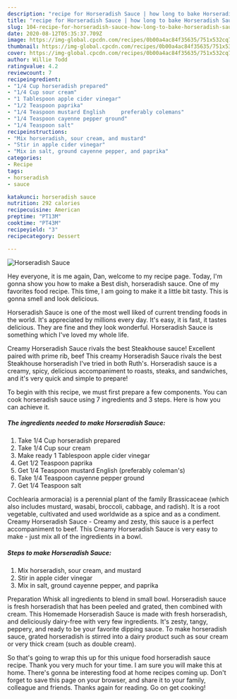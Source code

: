 ```yaml
---
description: "recipe for Horseradish Sauce | how long to bake Horseradish Sauce"
title: "recipe for Horseradish Sauce | how long to bake Horseradish Sauce"
slug: 104-recipe-for-horseradish-sauce-how-long-to-bake-horseradish-sauce
date: 2020-08-12T05:35:37.709Z
image: https://img-global.cpcdn.com/recipes/0b00a4ac84f35635/751x532cq70/horseradish-sauce-recipe-main-photo.jpg
thumbnail: https://img-global.cpcdn.com/recipes/0b00a4ac84f35635/751x532cq70/horseradish-sauce-recipe-main-photo.jpg
cover: https://img-global.cpcdn.com/recipes/0b00a4ac84f35635/751x532cq70/horseradish-sauce-recipe-main-photo.jpg
author: Willie Todd
ratingvalue: 4.2
reviewcount: 7
recipeingredient:
- "1/4 Cup horseradish prepared"
- "1/4 Cup sour cream"
- "1 Tablespoon apple cider vinegar"
- "1/2 Teaspoon paprika"
- "1/4 Teaspoon mustard English     preferably colemans"
- "1/4 Teaspoon cayenne pepper ground"
- "1/4 Teaspoon salt"
recipeinstructions:
- "Mix horseradish, sour cream, and mustard"
- "Stir in apple cider vinegar"
- "Mix in salt, ground cayenne pepper, and paprika"
categories:
- Recipe
tags:
- horseradish
- sauce

katakunci: horseradish sauce 
nutrition: 292 calories
recipecuisine: American
preptime: "PT13M"
cooktime: "PT43M"
recipeyield: "3"
recipecategory: Dessert

---
```



![Horseradish Sauce](https://img-global.cpcdn.com/recipes/0b00a4ac84f35635/751x532cq70/horseradish-sauce-recipe-main-photo.jpg)

Hey everyone, it is me again, Dan, welcome to my recipe page. Today, I'm gonna show you how to make a Best dish, horseradish sauce. One of my favorites food recipe. This time, I am going to make it a little bit tasty. This is gonna smell and look delicious.

Horseradish Sauce is one of the most well liked of current trending foods in the world. It's appreciated by millions every day. It's easy, it is fast, it tastes delicious. They are fine and they look wonderful. Horseradish Sauce is something which I've loved my whole life.

Creamy Horseradish Sauce rivals the best Steakhouse sauce! Excellent paired with prime rib, beef This creamy Horseradish Sauce rivals the best Steakhouse horseradish I&#39;ve tried in both Ruth&#39;s. Horseradish sauce is a creamy, spicy, delicious accompaniment to roasts, steaks, and sandwiches, and it&#39;s very quick and simple to prepare!


To begin with this recipe, we must first prepare a few components. You can cook horseradish sauce using 7 ingredients and 3 steps. Here is how you can achieve it.

<!--inarticleads1-->

##### The ingredients needed to make Horseradish Sauce:

1. Take 1/4 Cup horseradish prepared
1. Take 1/4 Cup sour cream
1. Make ready 1 Tablespoon apple cider vinegar
1. Get 1/2 Teaspoon paprika
1. Get 1/4 Teaspoon mustard English     (preferably coleman&#39;s)
1. Take 1/4 Teaspoon cayenne pepper ground
1. Get 1/4 Teaspoon salt


Cochlearia armoracia) is a perennial plant of the family Brassicaceae (which also includes mustard, wasabi, broccoli, cabbage, and radish). It is a root vegetable, cultivated and used worldwide as a spice and as a condiment. Creamy Horseradish Sauce - Creamy and zesty, this sauce is a perfect accompaniment to beef. This Creamy Horseradish Sauce is very easy to make - just mix all of the ingredients in a bowl. 

<!--inarticleads2-->

##### Steps to make Horseradish Sauce:

1. Mix horseradish, sour cream, and mustard
1. Stir in apple cider vinegar
1. Mix in salt, ground cayenne pepper, and paprika


Preparation Whisk all ingredients to blend in small bowl. Horseradish sauce is fresh horseradish that has been peeled and grated, then combined with cream. This Homemade Horseradish Sauce is made with fresh horseradish, and deliciously dairy-free with very few ingredients. It&#39;s zesty, tangy, peppery, and ready to be your favorite dipping sauce. To make horseradish sauce, grated horseradish is stirred into a dairy product such as sour cream or very thick cream (such as double cream). 

So that's going to wrap this up for this unique food horseradish sauce recipe. Thank you very much for your time. I am sure you will make this at home. There's gonna be interesting food at home recipes coming up. Don't forget to save this page on your browser, and share it to your family, colleague and friends. Thanks again for reading. Go on get cooking!
